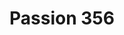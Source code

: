---
title: "Passion 356"
url: /bruay-la-buissiere/passion-356-rue-christophe-colomb/
shop: réparation de voitures
---